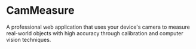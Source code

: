 # CamMeasure
A professional web application that uses your device's camera to measure real-world objects with high accuracy through calibration and computer vision techniques.
